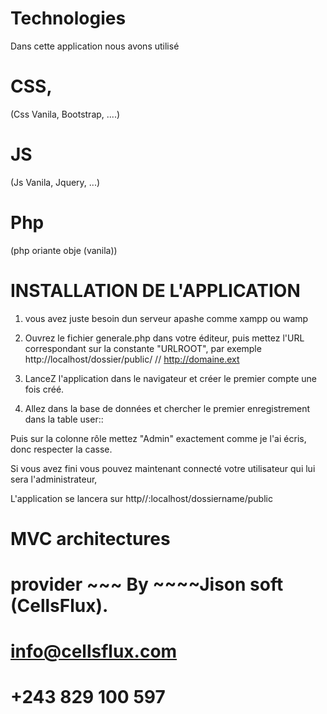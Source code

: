 # Technologies
Dans cette application nous avons utilisé 
# CSS, 
(Css Vanila, Bootstrap, ....)
# JS 
(Js Vanila, Jquery, ...)
# Php 
(php oriante obje (vanila))




# INSTALLATION DE L'APPLICATION

1. vous avez juste besoin dun serveur apashe comme xampp ou wamp


2.  Ouvrez le fichier generale.php dans votre éditeur, puis mettez l'URL correspondant sur la constante "URLROOT", par exemple http://localhost/dossier/public/ // http://domaine.ext


6. LanceZ l'application dans le navigateur et créer le premier compte une fois créé.

7. Allez dans la base de données et chercher le premier enregistrement dans la table user:: 

Puis sur la colonne rôle mettez "Admin" exactement comme je l'ai écris, donc respecter la casse.

Si vous avez  fini vous  pouvez maintenant connecté votre utilisateur qui lui sera l'administrateur,  




L'application se lancera sur
 http//:localhost/dossiername/public



# MVC architectures 
# provider  ~~~ By  ~~~~Jison soft (CellsFlux).
# info@cellsflux.com
# +243 829 100 597



